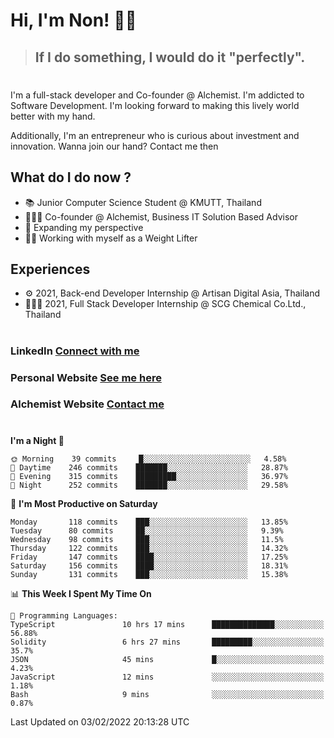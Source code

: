 # Hi, I'm Non! 🖐🏻

> ## If I do something, I would do it "perfectly".

#

I'm a full-stack developer and Co-founder @ Alchemist. I'm addicted to Software Development. I'm looking forward to making this lively world better with my hand.

Additionally, I'm an entrepreneur who is curious about investment and innovation. Wanna join our hand? Contact me then

## What do I do now ?

- 📚 Junior Computer Science Student @ KMUTT, Thailand
- 🧑🏻‍💻 Co-founder @ Alchemist, Business IT Solution Based Advisor
- 🌈 Expanding my perspective
- 🏋🏻 Working with myself as a Weight Lifter

## Experiences

- ⚙️ 2021, Back-end Developer Internship @ Artisan Digital Asia, Thailand
- 🧑🏻‍💻 2021, Full Stack Developer Internship @ SCG Chemical Co.Ltd., Thailand

#

### LinkedIn [Connect with me](https://www.linkedin.com/in/non-nontra/)

### Personal Website [See me here](https://nonnontra.com/)

### Alchemist Website [Contact me](https://alchemist-softwarehouse.co/)

#

<!--START_SECTION:waka-->
**I'm a Night 🦉** 

```text
🌞 Morning    39 commits     █░░░░░░░░░░░░░░░░░░░░░░░░   4.58% 
🌆 Daytime    246 commits    ███████░░░░░░░░░░░░░░░░░░   28.87% 
🌃 Evening    315 commits    █████████░░░░░░░░░░░░░░░░   36.97% 
🌙 Night      252 commits    ███████░░░░░░░░░░░░░░░░░░   29.58%

```
📅 **I'm Most Productive on Saturday** 

```text
Monday       118 commits    ███░░░░░░░░░░░░░░░░░░░░░░   13.85% 
Tuesday      80 commits     ██░░░░░░░░░░░░░░░░░░░░░░░   9.39% 
Wednesday    98 commits     ███░░░░░░░░░░░░░░░░░░░░░░   11.5% 
Thursday     122 commits    ███░░░░░░░░░░░░░░░░░░░░░░   14.32% 
Friday       147 commits    ████░░░░░░░░░░░░░░░░░░░░░   17.25% 
Saturday     156 commits    ████░░░░░░░░░░░░░░░░░░░░░   18.31% 
Sunday       131 commits    ███░░░░░░░░░░░░░░░░░░░░░░   15.38%

```


📊 **This Week I Spent My Time On** 

```text
💬 Programming Languages: 
TypeScript               10 hrs 17 mins      ██████████████░░░░░░░░░░░   56.88% 
Solidity                 6 hrs 27 mins       █████████░░░░░░░░░░░░░░░░   35.7% 
JSON                     45 mins             █░░░░░░░░░░░░░░░░░░░░░░░░   4.23% 
JavaScript               12 mins             ░░░░░░░░░░░░░░░░░░░░░░░░░   1.18% 
Bash                     9 mins              ░░░░░░░░░░░░░░░░░░░░░░░░░   0.87%

```


 Last Updated on 03/02/2022 20:13:28 UTC
<!--END_SECTION:waka-->
